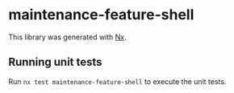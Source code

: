 # maintenance-feature-shell

This library was generated with [Nx](https://nx.dev).

## Running unit tests

Run `nx test maintenance-feature-shell` to execute the unit tests.
